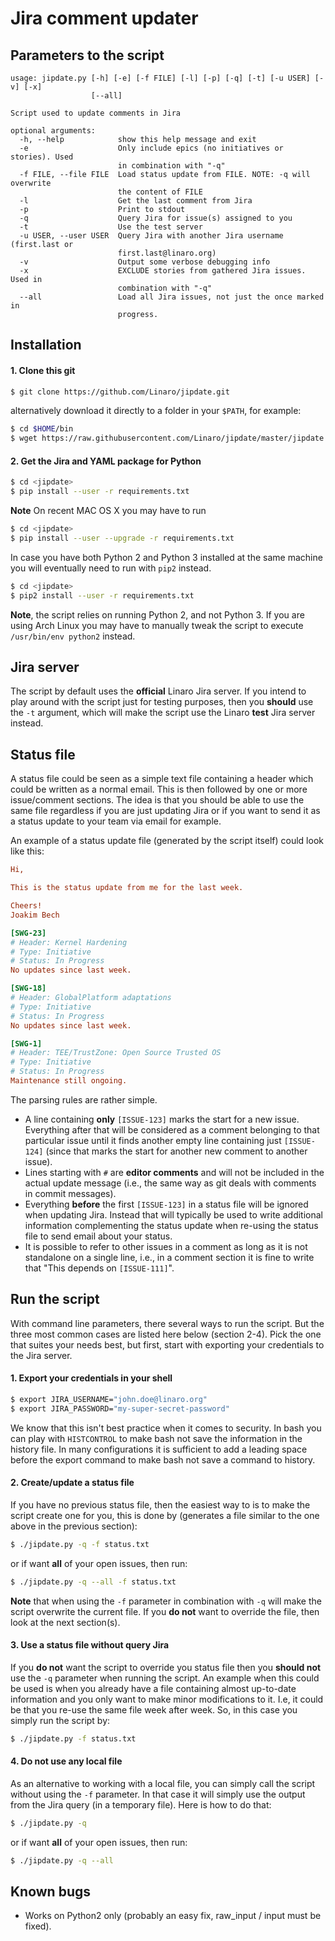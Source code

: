 # Jira comment updater

## Parameters to the script

```
usage: jipdate.py [-h] [-e] [-f FILE] [-l] [-p] [-q] [-t] [-u USER] [-v] [-x]
                  [--all]

Script used to update comments in Jira

optional arguments:
  -h, --help            show this help message and exit
  -e                    Only include epics (no initiatives or stories). Used
                        in combination with "-q"
  -f FILE, --file FILE  Load status update from FILE. NOTE: -q will overwrite
                        the content of FILE
  -l                    Get the last comment from Jira
  -p                    Print to stdout
  -q                    Query Jira for issue(s) assigned to you
  -t                    Use the test server
  -u USER, --user USER  Query Jira with another Jira username (first.last or
                        first.last@linaro.org)
  -v                    Output some verbose debugging info
  -x                    EXCLUDE stories from gathered Jira issues. Used in
                        combination with "-q"
  --all                 Load all Jira issues, not just the once marked in
                        progress.
```

## Installation
#### 1. Clone this git
```bash
$ git clone https://github.com/Linaro/jipdate.git
```

alternatively download it directly to a folder in your `$PATH`, for example:
```bash
$ cd $HOME/bin
$ wget https://raw.githubusercontent.com/Linaro/jipdate/master/jipdate.py
```

#### 2. Get the Jira and YAML package for Python
```bash
$ cd <jipdate>
$ pip install --user -r requirements.txt
```

**Note** On recent MAC OS X you may have to run
```bash
$ cd <jipdate>
$ pip install --user --upgrade -r requirements.txt
```

In case you have both Python 2 and Python 3 installed at the same machine you
will eventually need to run with `pip2` instead.
```bash
$ cd <jipdate>
$ pip2 install --user -r requirements.txt
```

**Note**, the script relies on running Python 2, and not Python 3.  If you are
using Arch Linux you may have to manually tweak the script to execute
`/usr/bin/env python2` instead.

## Jira server
The script by default uses the **official** Linaro Jira server. If you intend to
play around with the script just for testing purposes, then you **should** use
the `-t` argument, which will make the script use the Linaro **test** Jira
server instead.

## Status file
A status file could be seen as a simple text file containing a header which
could be written as a normal email. This is then followed by one or more
issue/comment sections. The idea is that you should be able to use the same file
regardless if you are just updating Jira or if you want to send it as a status
update to your team via email for example.

An example of a status update file (generated by the script itself) could look
like this:
```ini
Hi,

This is the status update from me for the last week.

Cheers!
Joakim Bech

[SWG-23]
# Header: Kernel Hardening
# Type: Initiative
# Status: In Progress
No updates since last week.

[SWG-18]
# Header: GlobalPlatform adaptations
# Type: Initiative
# Status: In Progress
No updates since last week.

[SWG-1]
# Header: TEE/TrustZone: Open Source Trusted OS
# Type: Initiative
# Status: In Progress
Maintenance still ongoing.

```
The parsing rules are rather simple.
* A line containing **only** `[ISSUE-123]` marks the start for a new issue.
  Everything after that will be considered as a comment belonging to that
  particular issue until it finds another empty line containing just
  `[ISSUE-124]` (since that marks the start for another new comment to another
  issue).
* Lines starting with `#` are **editor comments** and will not be included in
  the actual update message (i.e., the same way as git deals with comments in
  commit messages).
* Everything **before** the first `[ISSUE-123]` in a status file will be ignored
  when updating Jira. Instead that will typically be used to write additional
  information complementing the status update when re-using the status file to
  send email about your status.
* It is possible to refer to other issues in a comment as long as it is not
  standalone on a single line, i.e., in a comment section it is fine to write that
  "This depends on `[ISSUE-111]`".

## Run the script
With command line parameters, there several ways to run the script. But the three
most common cases are listed here below (section 2-4). Pick the one that suites
your needs best, but first, start with exporting your credentials to the Jira
server.
#### 1. Export your credentials in your shell
```bash
$ export JIRA_USERNAME="john.doe@linaro.org"
$ export JIRA_PASSWORD="my-super-secret-password"
```
We know that this isn't best practice when it comes to security. In bash you can
play with `HISTCONTROL` to make bash not save the information in the history
file. In many configurations it is sufficient to add a leading space before the
export command to make bash not save a command to history.

#### 2. Create/update a status file
If you have no previous status file, then the easiest way to is to make the
script create one for you, this is done by (generates a file similar to the one
above in the previous section):
```bash
$ ./jipdate.py -q -f status.txt
```

or if want **all** of your open issues, then run:
```bash
$ ./jipdate.py -q --all -f status.txt
```

**Note** that when using the `-f` parameter in combination with `-q` will make
the script overwrite the current file. If you **do not** want to override the
file, then look at the next section(s).

#### 3. Use a status file without query Jira
If you **do not** want the script to override you status file then you **should
not** use the `-q` parameter when running the script. An example when this could
be used is when you already have a file containing almost up-to-date information
and you only want to make minor modifications to it. I.e, it could be that you
re-use the same file week after week. So, in this case you simply run the script
by:
```bash
$ ./jipdate.py -f status.txt
```

#### 4. Do not use any local file
As an alternative to working with a local file, you can simply call the script
without using the `-f` parameter. In that case it will simply use the output
from the Jira query (in a temporary file). Here is how to do that:
```bash
$ ./jipdate.py -q
```

or if want **all** of your open issues, then run:
```bash
$ ./jipdate.py -q --all
```

## Known bugs
* Works on Python2 only (probably an easy fix, raw_input / input must be fixed).
